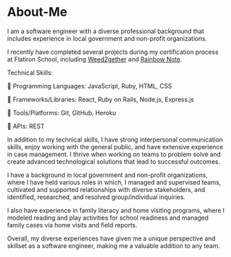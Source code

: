 # About-Me

I am a software engineer with a diverse professional background that includes experience in local government and non-profit organizations.

I recently have completed several projects during my certification process at Flatiron School, including [Weed2gether](https://github.com/qibinyej/capstone-weed2gether) and [Rainbow Note](https://github.com/bachdumpling/rainbow-note-app-v2).

Technical Skills:

:blossom: Programming Languages: JavaScript, Ruby, HTML, CSS

:blossom: Frameworks/Libraries: React, Ruby on Rails, Node.js, Express.js

:blossom: Tools/Platforms: Git, GitHub, Heroku

:blossom: APIs: REST


In addition to my technical skills, I have strong interpersonal communication skills, enjoy working with the general public, and have extensive experience in case management. I thrive when working on teams to problem solve and create advanced technological solutions that lead to successful outcomes.

I have a background in local government and non-profit organizations, where I have held various roles in which, I managed and supervised teams, cultivated and supported relationships with diverse stakeholders, and identified, researched, and resolved group/individual inquiries.

I also have experience in family literacy and home visiting programs, where I modeled reading and play activities for school readiness and managed family cases via home visits and field reports.

Overall, my diverse experiences have given me a unique perspective and skillset as a software engineer, making me a valuable addition to any team.
